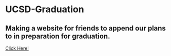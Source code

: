 # UCSD-Graduation
## Making a website for friends to append our plans to in preparation for graduation.

[Click Here!](https://sahildadhwal.github.io/UCSD-Graduation/src/)
